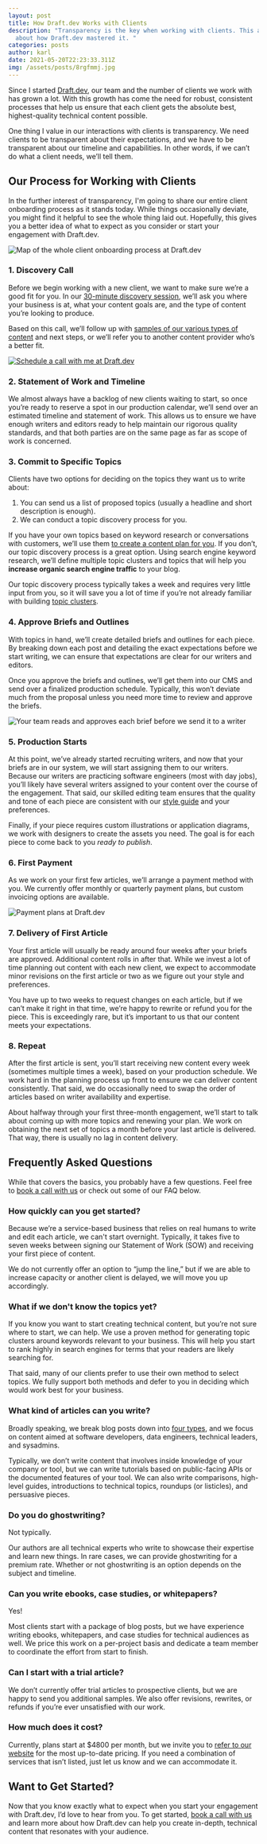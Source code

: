 ```yaml
---
layout: post
title: How Draft.dev Works with Clients
description: "Transparency is the key when working with clients. This article is
  about how Draft.dev mastered it. "
categories: posts
author: karl
date: 2021-05-20T22:23:33.311Z
img: /assets/posts/8rgfmmj.jpg
---
```

Since I started [Draft.dev](http://draft.dev/), our team and the number of clients we work with has grown a lot. With this growth has come the need for robust, consistent processes that help us ensure that each client gets the absolute best, highest-quality technical content possible.

One thing I value in our interactions with clients is transparency. We need clients to be transparent about their expectations, and we have to be transparent about our timeline and capabilities. In other words, if we can’t do what a client needs, we’ll tell them.

## Our Process for Working with Clients
In the further interest of transparency, I'm going to share our entire client onboarding process as it stands today. While things occasionally deviate, you might find it helpful to see the whole thing laid out. Hopefully, this gives you a better idea of what to expect as you consider or start your engagement with Draft.dev.

![Map of the whole client onboarding process at Draft.dev](https://i.imgur.com/U6C9SCM.png)

### 1. Discovery Call

Before we begin working with a new client, we want to make sure we’re a good fit for you. In our [30-minute discovery session](https://draft.dev/call), we’ll ask you where your business is at, what your content goals are, and the type of content you’re looking to produce.

Based on this call, we’ll follow up with [samples of our various types of content](https://draft.dev/content-types) and next steps, or we’ll refer you to another content provider who’s a better fit.

[![Schedule a call with me at Draft.dev](https://i.imgur.com/hXAlmgs.png)](https://draft.dev/call)

### 2. Statement of Work and Timeline
We almost always have a backlog of new clients waiting to start, so once you’re ready to reserve a spot in our production calendar, we’ll send over an estimated timeline and statement of work. This allows us to ensure we have enough writers and editors ready to help maintain our rigorous quality standards, and that both parties are on the same page as far as scope of work is concerned.

### 3. Commit to Specific Topics
Clients have two options for deciding on the topics they want us to write about:

1. You can send us a list of proposed topics (usually a headline and short description is enough).
2. We can conduct a topic discovery process for you.

If you have your own topics based on keyword research or conversations with customers, we’ll use them [to create a content plan for you](https://draft.dev/learn/content-plan). If you don’t, our topic discovery process is a great option. Using search engine keyword research, we’ll define multiple topic clusters and topics that will help you **increase organic search engine traffic** to your blog.

Our topic discovery process typically takes a week and requires very little input from you, so it will save you a lot of time if you’re not already familiar with building [topic clusters](https://blog.hubspot.com/marketing/topic-clusters-seo).

### 4. Approve Briefs and Outlines
With topics in hand, we’ll create detailed briefs and outlines for each piece. By breaking down each post and detailing the exact expectations before we start writing, we can ensure that expectations are clear for our writers and editors.

Once you approve the briefs and outlines, we’ll get them into our CMS and send over a finalized production schedule. Typically, this won’t deviate much from the proposal unless you need more time to review and approve the briefs.

![Your team reads and approves each brief before we send it to a writer](https://i.imgur.com/LWAdWIq.jpg)

### 5. Production Starts
At this point, we’ve already started recruiting writers, and now that your briefs are in our system, we will start assigning them to our writers. Because our writers are practicing software engineers (most with day jobs), you’ll likely have several writers assigned to your content over the course of the engagement. That said, our skilled editing team ensures that the quality and tone of each piece are consistent with our [style guide](https://draft.dev/learn/styleguide) and your preferences.

Finally, if your piece requires custom illustrations or application diagrams, we work with designers to create the assets you need. The goal is for each piece to come back to you _ready to publish_.

### 6. First Payment
As we work on your first few articles, we’ll arrange a payment method with you. We currently offer monthly or quarterly payment plans, but custom invoicing options are available.

![Payment plans at Draft.dev](https://draft.dev/learn/assets/posts/pennies-20.png)

### 7. Delivery of First Article

Your first article will usually be ready around four weeks after your briefs are approved. Additional content rolls in after that. While we invest a lot of time planning out content with each new client, we expect to accommodate minor revisions on the first article or two as we figure out your style and preferences.

You have up to two weeks to request changes on each article, but if we can’t make it right in that time, we’re happy to rewrite or refund you for the piece. This is exceedingly rare, but it’s important to us that our content meets your expectations.

### 8. Repeat
After the first article is sent, you’ll start receiving new content every week (sometimes multiple times a week), based on your production schedule. We work hard in the planning process up front to ensure we can deliver content consistently. That said, we do occasionally need to swap the order of articles based on writer availability and expertise.

About halfway through your first three-month engagement, we’ll start to talk about coming up with more topics and renewing your plan. We work on obtaining the next set of topics a month before your last article is delivered. That way, there is usually no lag in content delivery.

## Frequently Asked Questions
While that covers the basics, you probably have a few questions. Feel free to [book a call with us](https://draft.dev/call) or check out some of our FAQ below.

### How quickly can you get started?
Because we’re a service-based business that relies on real humans to write and edit each article, we can't start overnight. Typically, it takes five to seven weeks between signing our Statement of Work (SOW) and receiving your first piece of content.

We do not currently offer an option to “jump the line,” but if we are able to increase capacity or another client is delayed, we will move you up accordingly.

### What if we don't know the topics yet?
If you know you want to start creating technical content, but you’re not sure where to start, we can help. We use a proven method for generating topic clusters around keywords relevant to your business. This will help you start to rank highly in search engines for terms that your readers are likely searching for.

That said, many of our clients prefer to use their own method to select topics. We fully support both methods and defer to you in deciding which would work best for your business.

### What kind of articles can you write?
Broadly speaking, we break blog posts down into [four types](https://draft.dev/content-types), and we focus on content aimed at software developers, data engineers, technical leaders, and sysadmins.

Typically, we don’t write content that involves inside knowledge of your company or tool, but we can write tutorials based on public-facing APIs or the documented features of your tool. We can also write comparisons, high-level guides, introductions to technical topics, roundups (or listicles), and persuasive pieces.

### Do you do ghostwriting?
Not typically.

Our authors are all technical experts who write to showcase their expertise and learn new things. In rare cases, we can provide ghostwriting for a premium rate. Whether or not ghostwriting is an option depends on the subject and timeline.

### Can you write ebooks, case studies, or whitepapers?
Yes!

Most clients start with a package of blog posts, but we have experience writing ebooks, whitepapers, and case studies for technical audiences as well. We price this work on a per-project basis and dedicate a team member to coordinate the effort from start to finish.

### Can I start with a trial article?
We don’t currently offer trial articles to prospective clients, but we are happy to send you additional samples. We also offer revisions, rewrites, or refunds if you’re ever unsatisfied with our work.

### How much does it cost?
Currently, plans start at $4800 per month, but we invite you to [refer to our website](https://draft.dev/#pricing) for the most up-to-date pricing. If you need a combination of services that isn’t listed, just let us know and we can accommodate it.

## Want to Get Started?
Now that you know exactly what to expect when you start your engagement with Draft.dev, I’d love to hear from you. To get started, [book a call with us](https://draft.dev/call) and learn more about how Draft.dev can help you create in-depth, technical content that resonates with your audience.
